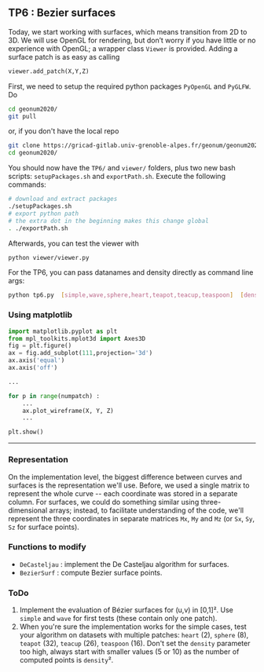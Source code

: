 ## TP6 : Bezier surfaces


Today, we start working with surfaces, which means transition from 2D to 3D. We will use OpenGL for rendering, but don’t worry if you have little or no experience with OpenGL; a wrapper class `Viewer` is provided. Adding a surface patch is as easy as calling
```python
viewer.add_patch(X,Y,Z)
```

First, we need to setup the required python packages `PyOpenGL` and `PyGLFW`. Do
```bash
cd geonum2020/
git pull
```
or, if you don't have the local repo
```bash
git clone https://gricad-gitlab.univ-grenoble-alpes.fr/geonum/geonum2020.git
cd geonum2020/
```

You should now have the `TP6/` and `viewer/` folders, plus two new bash scripts: `setupPackages.sh` and `exportPath.sh`.
Execute the following commands:
```bash
# download and extract packages
./setupPackages.sh
# export python path
# the extra dot in the beginning makes this change global
. ./exportPath.sh
```

Afterwards, you can test the viewer with
```
python viewer/viewer.py
```

For the TP6, you can pass datanames and density directly as command line args:
```bash
python tp6.py  [simple,wave,sphere,heart,teapot,teacup,teaspoon]  [density=10]
```

### Using matplotlib
```python
import matplotlib.pyplot as plt
from mpl_toolkits.mplot3d import Axes3D
fig = plt.figure()
ax = fig.add_subplot(111,projection='3d')
ax.axis('equal')
ax.axis('off')

...

for p in range(numpatch) :
    ...
    ax.plot_wireframe(X, Y, Z)
    ...

plt.show()
```
---

### Representation
On the implementation level, the biggest difference between curves and surfaces is the representation we'll use.
Before, we used a single matrix to represent the whole curve -- each coordinate was stored in a separate column.
For surfaces, we could do something similar using three-dimensional arrays; instead, to facilitate understanding of the code, we'll represent the three coordinates in separate matrices `Mx`, `My` and `Mz` (or `Sx`, `Sy`, `Sz` for surface points).

### Functions to modify
* `DeCasteljau` : implement the De Casteljau algorithm for surfaces.
* `BezierSurf` : compute Bezier surface points.

### ToDo
1. Implement the evaluation of Bézier surfaces for (u,v) in [0,1]².
Use `simple` and `wave` for first tests (these contain only one patch).
2. When you're sure the implementation works for the simple cases, test your algorithm on datasets with multiple patches:
`heart` (2),  `sphere` (8),  `teapot` (32), `teacup` (26), `teaspoon` (16). Don't set the `density` parameter too high, always start with smaller values (5 or 10) as the number of computed points is `density`².
